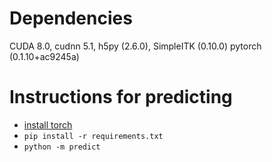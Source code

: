 # Dependencies

CUDA 8.0, cudnn 5.1, h5py (2.6.0), SimpleITK (0.10.0) pytorch (0.1.10+ac9245a)

# Instructions for predicting

- [install torch](http://pytorch.org/)
- `pip install -r requirements.txt`
- `python -m predict`
